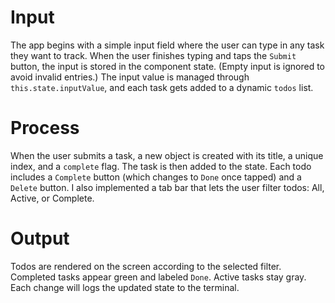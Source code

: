 # Input
The app begins with a simple input field where the user can type in any task they want to track. When the user finishes typing and taps the `Submit` button, the input is stored in the component state. (Empty input is ignored to avoid invalid entries.) The input value is managed through `this.state.inputValue`, and each task gets added to a dynamic `todos` list.

# Process
When the user submits a task, a new object is created with its title, a unique index, and a `complete` flag. The task is then added to the state. Each todo includes a `Complete` button (which changes to `Done` once tapped) and a `Delete` button. I also implemented a tab bar that lets the user filter todos: All, Active, or Complete. 

# Output
Todos are rendered on the screen according to the selected filter. Completed tasks appear green and labeled `Done`. Active tasks stay gray. Each change will logs the updated state to the terminal.